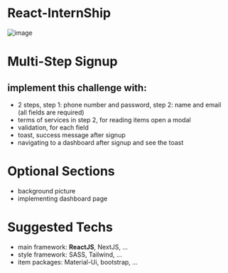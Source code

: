 # React-InternShip

![image](https://user-images.githubusercontent.com/84842301/175878929-a0d427ca-6bfa-4ce9-9ba7-358397cacddb.png)

# Multi-Step Signup
## implement this challenge with:
- 2 steps, step 1: phone number and password, step 2: name and email (all fields are required)
- terms of services in step 2, for reading items open a modal
- validation, for each field
- toast, success message after signup
- navigating to a dashboard after signup and see the toast
# Optional Sections
- background picture
- implementing dashboard page
# Suggested Techs
- main framework: **ReactJS**, NextJS, ...
- style framework: SASS, Tailwind, ...
- item packages: Material-Ui, bootstrap, ...
